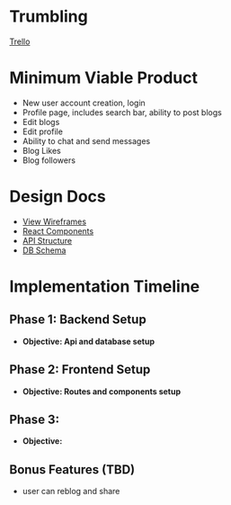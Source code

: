 # Trumbling

[Trello][trello]

[trello]: https://trello.com/b/tSuLQwfb/project


# Minimum Viable Product

* New user account creation, login
* Profile page, includes search bar, ability to post blogs
* Edit blogs
* Edit profile
* Ability to chat and send messages
* Blog Likes
* Blog followers

# Design Docs

* [View Wireframes][wireframes]
* [React Components][components]
* [API Structure][apiStructure]
* [DB Schema][dbSchema]

[wireframes]: wireframes
[components]: components.md
[apiStructure]: apiStructure.md
[dbSchema]: dbSchema.md


# Implementation Timeline

## Phase 1: Backend Setup
* **Objective: Api and database setup**

## Phase 2: Frontend Setup
* **Objective: Routes and components setup**

## Phase 3:
* **Objective:**


## Bonus Features (TBD)
* user can reblog and share
